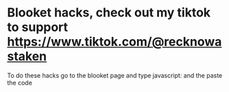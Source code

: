 # Blooket hacks, check out my tiktok to support https://www.tiktok.com/@recknowastaken
To do these hacks go to the blooket page and type javascript: and the paste the code
